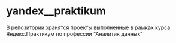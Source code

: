 # yandex__praktikum
В репозитории хранятся проекты выполненные в рамках курса Яндекс.Практикум по профессии "Аналитик данных"
